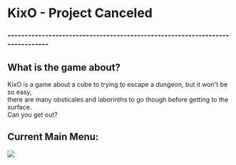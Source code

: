 # KixO - Project Canceled
### -----------------------------------------------------------------------------

## What is the game about?

KixO is a game about a cube to trying to escape a dungeon, but it won't be so easy,<br/> 
there are many obsticales and laborinths to go though before getting to the surface.<br/> 
Can you get out?

## Current Main Menu:
![](https://i.imgur.com/ualaiM5.png)
